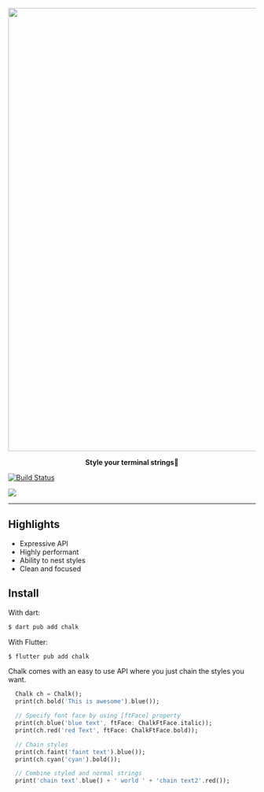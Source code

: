 <p align="center">
	<a href="#"><img src="https://i.imgur.com/82fSz51.png" width="900px" /></a>
	<p align="center"><b>Style your terminal strings🎨</b>  </p>
</p>

[![Build Status](https://www.travis-ci.com/shan-shaji/chalkdart.svg?branch=main)](https://www.travis-ci.com/shan-shaji/chalkdart)

<img src='https://raw.githubusercontent.com/shan-shaji/chalkdart/main/screenshot.PNG'>

---
## Highlights

- Expressive API
- Highly performant
- Ability to nest styles
- Clean and focused

## Install

With dart:

```dart
$ dart pub add chalk
```
With Flutter:

```dart
$ flutter pub add chalk
```
Chalk comes with an easy to use API where you just chain the styles you want.

```dart
  Chalk ch = Chalk();
  print(ch.bold('This is awesome').blue());

  // Specify font face by using [ftFace] property
  print(ch.blue('blue text', ftFace: ChalkFtFace.italic));
  print(ch.red('red Text', ftFace: ChalkFtFace.bold));

  // Chain styles
  print(ch.faint('faint text').blue());
  print(ch.cyan('cyan').bold());

  // Combine styled and normal strings
  print('chain text'.blue() + ' world ' + 'chain text2'.red());
```




